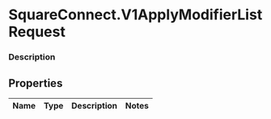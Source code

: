 # SquareConnect.V1ApplyModifierListRequest

### Description



## Properties
Name | Type | Description | Notes
------------ | ------------- | ------------- | -------------


